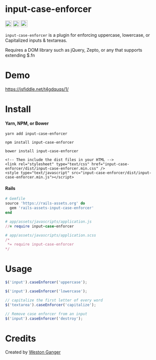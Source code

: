 # input-case-enforcer
<a href="https://badge.fury.io/js/input-case-enforcer" target="_blank"><img height="21" style='border:0px;height:21px;' border='0' src="https://badge.fury.io/js/input-case-enforcer.svg" alt="NPM Version"></a>
<a href='https://www.npmjs.org/package/input-case-enforcer' target='_blank'><img height='21' style='border:0px;height:21px;' src='https://img.shields.io/npm/dt/input-case-enforcer.svg?label=NPM+Downloads' border='0' alt='NPM Downloads' /></a>
<a href='https://ko-fi.com/A5071NK' target='_blank'><img height='22' style='border:0px;height:22px;' src='https://az743702.vo.msecnd.net/cdn/kofi1.png?v=a' border='0' alt='Buy Me a Coffee' /></a> 

`input-case-enforcer` is a plugin for enforcing uppercase, lowercase, or Capitalized inputs & textareas.

Requires a DOM library such as jQuery, Zepto, or any that supports extending $.fn

# Demo

https://jsfiddle.net/t4gdquqs/1/

# Install

#### Yarn, NPM, or Bower
```
yarn add input-case-enforcer

npm install input-case-enforcer

bower install input-case-enforcer

<!-- Then include the dist files in your HTML -->
<link rel="stylesheet" type="text/css" href="input-case-enforcer/dist/input-case-enforcer.min.css" />
<style type="text/javascript" src="input-case-enforcer/dist/input-case-enforcer.min.js"></script>
```

#### Rails
```ruby
# Gemfile
source 'https://rails-assets.org' do
  gem 'rails-assets-input-case-enforcer'
end

# app/assets/javascripts/application.js
//= require input-case-enforcer

# app/assets/javascripts/application.scss
/*
 *= require input-case-enforcer
*/
```

# Usage
```javascript
$('input').caseEnforcer('uppercase');

$('input').caseEnforcer('lowercase');

// capitalize the first letter of every word
$('textarea').caseEnforcer('capitalize');

// Remove case enforcer from an input
$('input').caseEnforcer('destroy');
```

# Credits
Created by [Weston Ganger](https://github.com/westonganger)
